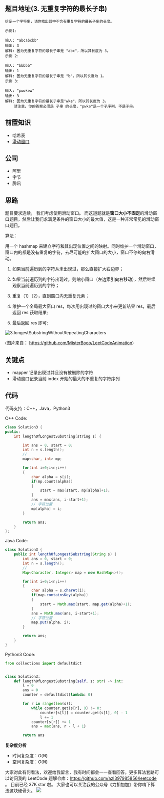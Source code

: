 ## 题目地址(3. 无重复字符的最长子串)

```
给定一个字符串，请你找出其中不含有重复字符的最长子串的长度。

示例1:

输入: "abcabcbb"
输出: 3
解释: 因为无重复字符的最长子串是 "abc"，所以其长度为 3。
示例 2:

输入: "bbbbb"
输出: 1
解释: 因为无重复字符的最长子串是 "b"，所以其长度为 1。
示例 3:

输入: "pwwkew"
输出: 3
解释: 因为无重复字符的最长子串是"wke"，所以其长度为 3。
    请注意，你的答案必须是 子串 的长度，"pwke"是一个子序列，不是子串。

```

## 前置知识

- 哈希表
- [滑动窗口](https://github.com/azl397985856/leetcode/blob/master/thinkings/slide-window.md)

## 公司

- 阿里
- 字节
- 腾讯

## 思路

题目要求连续， 我们考虑使用滑动窗口。 而这道题就是**窗口大小不固定**的滑动窗口题目，然后让我们求满足条件的窗口大小的最大值，这是一种非常常见的滑动窗口题目。

算法：

用一个 hashmap 来建立字符和其出现位置之间的映射。同时维护一个滑动窗口，窗口内的都是没有重复的字符，去尽可能的扩大窗口的大小，窗口不停的向右滑动。

1. 如果当前遍历到的字符从未出现过，那么直接扩大右边界；

2. 如果当前遍历到的字符出现过，则缩小窗口（左边索引向右移动），然后继续观察当前遍历到的字符；

3. 重复（1）（2），直到窗口内无重复元素；

4. 维护一个全局最大窗口 res，每次用出现过的窗口大小来更新结果 res，最后返回 res 获取结果;

5. 最后返回 res 即可;

![3.longestSubstringWithoutRepeatingCharacters](https://tva1.sinaimg.cn/large/007S8ZIlly1ghlubou8hhg30no0dbjvw.gif)

(图片来自： https://github.com/MisterBooo/LeetCodeAnimation)

## 关键点

- mapper 记录出现过并且没有被删除的字符
- 滑动窗口记录当前 index 开始的最大的不重复的字符序列

## 代码

代码支持：C++，Java，Python3

C++ Code:

```c++
class Solution3 {
public:
    int lengthOfLongestSubstring(string s) {

        int ans = 0, start = 0;
        int n = s.length();
        //
        map<char, int> mp;

        for(int i=0;i<n;i++)
        {
            char alpha = s[i];
            if(mp.count(alpha))
            {
                start = max(start, mp[alpha]+1);
            }
            ans = max(ans, i-start+1);
            // 字符位置
            mp[alpha] = i;
        }

        return ans;
    }
};
```

Java Code:

```java
class Solution3 {
    public int lengthOfLongestSubstring(String s) {
        int ans = 0, start = 0;
        int n = s.length();
        //
        Map<Character, Integer> map = new HashMap<>();

        for(int i=0;i<n;i++)
        {
            char alpha = s.charAt(i);
            if(map.containsKey(alpha))
            {
                start = Math.max(start, map.get(alpha)+1);
            }
            ans = Math.max(ans, i-start+1);
            // 字符位置
            map.put(alpha, i);
        }

        return ans;
    }
}
```

Python3 Code:

```python
from collections import defaultdict


class Solution3:
    def lengthOfLongestSubstring(self, s: str) -> int:
        l = 0
        ans = 0
        counter = defaultdict(lambda: 0)

        for r in range(len(s)):
            while counter.get(s[r], 0) != 0:
                counter[s[l]] = counter.get(s[l], 0) - 1
                l += 1
            counter[s[r]] += 1
            ans = max(ans, r - l + 1)

        return ans
```

**复杂度分析**

- 时间复杂度：$O(N)$
- 空间复杂度：$O(N)$

大家对此有何看法，欢迎给我留言，我有时间都会一一查看回答。更多算法套路可以访问我的 LeetCode 题解仓库：https://github.com/azl397985856/leetcode 。 目前已经 37K star 啦。
大家也可以关注我的公众号《力扣加加》带你啃下算法这块硬骨头。
![](https://tva1.sinaimg.cn/large/007S8ZIlly1gfcuzagjalj30p00dwabs.jpg)
